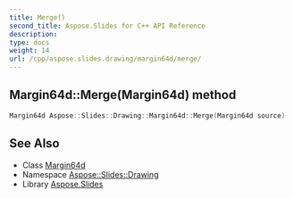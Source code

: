 ```yaml
---
title: Merge()
second_title: Aspose.Slides for C++ API Reference
description: 
type: docs
weight: 14
url: /cpp/aspose.slides.drawing/margin64d/merge/
---
```

## Margin64d::Merge(Margin64d) method




```cpp
Margin64d Aspose::Slides::Drawing::Margin64d::Merge(Margin64d source)
```

## See Also

* Class [Margin64d](./)
* Namespace [Aspose::Slides::Drawing](../)
* Library [Aspose.Slides](../../)